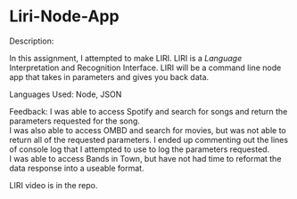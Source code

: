 # Liri-Node-App
Description:

In this assignment, I attempted to make LIRI. LIRI is a _Language_ Interpretation and Recognition Interface. LIRI will be a command line node app that takes in parameters and gives you back data.


Languages Used:
Node, JSON

Feedback:
I was able to access Spotify and search for songs and return the parameters requested for the song.  
I was also able to access OMBD and search for movies, but was not able to return all of the requested parameters.  I ended up commenting out the lines of console log that I attempted to use to log the parameters requested.  
I was able to access Bands in Town, but have not had time to reformat the data response into a useable format.


LIRI video is in the repo.
